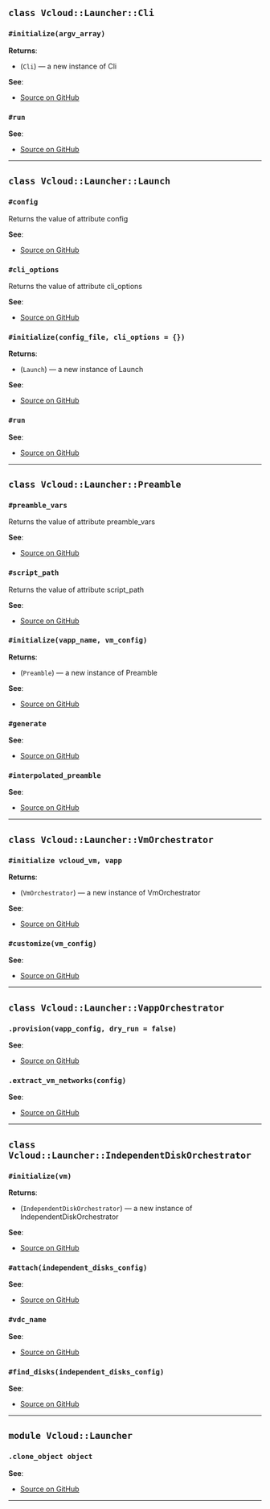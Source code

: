 
## `class Vcloud::Launcher::Cli`

### `#initialize(argv_array)`


**Returns**:

- (`Cli`) — a new instance of Cli

**See**:
- [Source on GitHub](https://github.com/gds-operations/vcloud-launcher/blob/master/lib/vcloud/launcher/cli.rb#L7)

### `#run`


**See**:
- [Source on GitHub](https://github.com/gds-operations/vcloud-launcher/blob/master/lib/vcloud/launcher/cli.rb#L23)

---

## `class Vcloud::Launcher::Launch`

### `#config`

Returns the value of attribute config


**See**:
- [Source on GitHub](https://github.com/gds-operations/vcloud-launcher/blob/master/lib/vcloud/launcher/launch.rb#L8)

### `#cli_options`

Returns the value of attribute cli_options


**See**:
- [Source on GitHub](https://github.com/gds-operations/vcloud-launcher/blob/master/lib/vcloud/launcher/launch.rb#L8)

### `#initialize(config_file, cli_options = {})`


**Returns**:

- (`Launch`) — a new instance of Launch

**See**:
- [Source on GitHub](https://github.com/gds-operations/vcloud-launcher/blob/master/lib/vcloud/launcher/launch.rb#L10)

### `#run`


**See**:
- [Source on GitHub](https://github.com/gds-operations/vcloud-launcher/blob/master/lib/vcloud/launcher/launch.rb#L22)

---

## `class Vcloud::Launcher::Preamble`

### `#preamble_vars`

Returns the value of attribute preamble_vars


**See**:
- [Source on GitHub](https://github.com/gds-operations/vcloud-launcher/blob/master/lib/vcloud/launcher/preamble.rb#L9)

### `#script_path`

Returns the value of attribute script_path


**See**:
- [Source on GitHub](https://github.com/gds-operations/vcloud-launcher/blob/master/lib/vcloud/launcher/preamble.rb#L9)

### `#initialize(vapp_name, vm_config)`


**Returns**:

- (`Preamble`) — a new instance of Preamble

**See**:
- [Source on GitHub](https://github.com/gds-operations/vcloud-launcher/blob/master/lib/vcloud/launcher/preamble.rb#L11)

### `#generate`


**See**:
- [Source on GitHub](https://github.com/gds-operations/vcloud-launcher/blob/master/lib/vcloud/launcher/preamble.rb#L29)

### `#interpolated_preamble`


**See**:
- [Source on GitHub](https://github.com/gds-operations/vcloud-launcher/blob/master/lib/vcloud/launcher/preamble.rb#L33)

---

## `class Vcloud::Launcher::VmOrchestrator`

### `#initialize vcloud_vm, vapp`


**Returns**:

- (`VmOrchestrator`) — a new instance of VmOrchestrator

**See**:
- [Source on GitHub](https://github.com/gds-operations/vcloud-launcher/blob/master/lib/vcloud/launcher/vm_orchestrator.rb#L5)

### `#customize(vm_config)`


**See**:
- [Source on GitHub](https://github.com/gds-operations/vcloud-launcher/blob/master/lib/vcloud/launcher/vm_orchestrator.rb#L10)

---

## `class Vcloud::Launcher::VappOrchestrator`

### `.provision(vapp_config, dry_run = false)`


**See**:
- [Source on GitHub](https://github.com/gds-operations/vcloud-launcher/blob/master/lib/vcloud/launcher/vapp_orchestrator.rb#L5)

### `.extract_vm_networks(config)`


**See**:
- [Source on GitHub](https://github.com/gds-operations/vcloud-launcher/blob/master/lib/vcloud/launcher/vapp_orchestrator.rb#L29)

---

## `class Vcloud::Launcher::IndependentDiskOrchestrator`

### `#initialize(vm)`


**Returns**:

- (`IndependentDiskOrchestrator`) — a new instance of IndependentDiskOrchestrator

**See**:
- [Source on GitHub](https://github.com/gds-operations/vcloud-launcher/blob/master/lib/vcloud/launcher/independent_disk_orchestrator.rb#L5)

### `#attach(independent_disks_config)`


**See**:
- [Source on GitHub](https://github.com/gds-operations/vcloud-launcher/blob/master/lib/vcloud/launcher/independent_disk_orchestrator.rb#L9)

### `#vdc_name`


**See**:
- [Source on GitHub](https://github.com/gds-operations/vcloud-launcher/blob/master/lib/vcloud/launcher/independent_disk_orchestrator.rb#L14)

### `#find_disks(independent_disks_config)`


**See**:
- [Source on GitHub](https://github.com/gds-operations/vcloud-launcher/blob/master/lib/vcloud/launcher/independent_disk_orchestrator.rb#L21)

---

## `module Vcloud::Launcher`

### `.clone_object object`


**See**:
- [Source on GitHub](https://github.com/gds-operations/vcloud-launcher/blob/master/lib/vcloud/launcher.rb#L19)

---

